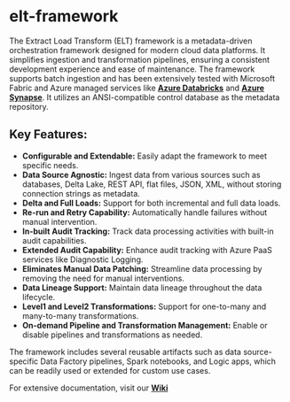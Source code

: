 # elt-framework
The Extract Load Transform (ELT) framework is a metadata-driven orchestration framework designed for modern cloud data platforms. It simplifies ingestion and transformation pipelines, ensuring a consistent development experience and ease of maintenance. The framework supports batch ingestion and has been extensively tested with Microsoft Fabric and Azure managed services like **[Azure Databricks](https://github.com/rorymcmanus87/databricks-dataplatform)** and **[Azure Synapse](https://github.com/bennyaustin/synapse-dataplatform)**. It utilizes an ANSI-compatible control database as the metadata repository.

## Key Features:
* **Configurable and Extendable:** Easily adapt the framework to meet specific needs.
* **Data Source Agnostic:** Ingest data from various sources such as databases, Delta Lake, REST API, flat files, JSON, XML, without storing connection strings as metadata.
* **Delta and Full Loads:** Support for both incremental and full data loads.
* **Re-run and Retry Capability:** Automatically handle failures without manual intervention.
* **In-built Audit Tracking:** Track data processing activities with built-in audit capabilities.
* **Extended Audit Capability:** Enhance audit tracking with Azure PaaS services like Diagnostic Logging.
* **Eliminates Manual Data Patching:** Streamline data processing by removing the need for manual interventions.
* **Data Lineage Support:** Maintain data lineage throughout the data lifecycle.
* **Level1 and Level2 Transformations:** Support for one-to-many and many-to-many transformations.
* **On-demand Pipeline and Transformation Management:** Enable or disable pipelines and transformations as needed.

The framework includes several reusable artifacts such as data source-specific Data Factory pipelines, Spark notebooks, and Logic apps, which can be readily used or extended for custom use cases.
  
For extensive documentation, visit our **[Wiki](https://github.com/bennyaustin/elt-framework/wiki)**
